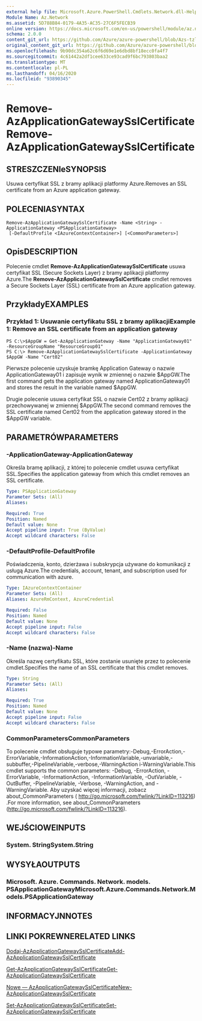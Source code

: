 ```yaml
---
external help file: Microsoft.Azure.PowerShell.Cmdlets.Network.dll-Help.xml
Module Name: Az.Network
ms.assetid: 5D788B84-0179-4A35-AC35-27C6F5FECB39
online version: https://docs.microsoft.com/en-us/powershell/module/az.network/remove-azapplicationgatewaysslcertificate
schema: 2.0.0
content_git_url: https://github.com/Azure/azure-powershell/blob/Azs-tzl/src/Network/Network/help/Remove-AzApplicationGatewaySslCertificate.md
original_content_git_url: https://github.com/Azure/azure-powershell/blob/Azs-tzl/src/Network/Network/help/Remove-AzApplicationGatewaySslCertificate.md
ms.openlocfilehash: 9b90dc354a62c6f6d69e1e6dbd8bf18ecc0fa4f7
ms.sourcegitcommit: 4c61442a2df1cee633ce93cad9f6bc793803baa2
ms.translationtype: MT
ms.contentlocale: pl-PL
ms.lasthandoff: 04/16/2020
ms.locfileid: "93890345"
---
```

# <span data-ttu-id="0598e-101">Remove-AzApplicationGatewaySslCertificate</span><span class="sxs-lookup"><span data-stu-id="0598e-101">Remove-AzApplicationGatewaySslCertificate</span></span>

## <span data-ttu-id="0598e-102">STRESZCZENIe</span><span class="sxs-lookup"><span data-stu-id="0598e-102">SYNOPSIS</span></span>
<span data-ttu-id="0598e-103">Usuwa certyfikat SSL z bramy aplikacji platformy Azure.</span><span class="sxs-lookup"><span data-stu-id="0598e-103">Removes an SSL certificate from an Azure application gateway.</span></span>

## <span data-ttu-id="0598e-104">POLECENIA</span><span class="sxs-lookup"><span data-stu-id="0598e-104">SYNTAX</span></span>

```
Remove-AzApplicationGatewaySslCertificate -Name <String> -ApplicationGateway <PSApplicationGateway>
 [-DefaultProfile <IAzureContextContainer>] [<CommonParameters>]
```

## <span data-ttu-id="0598e-105">Opis</span><span class="sxs-lookup"><span data-stu-id="0598e-105">DESCRIPTION</span></span>
<span data-ttu-id="0598e-106">Polecenie cmdlet **Remove-AzApplicationGatewaySslCertificate** usuwa certyfikat SSL (Secure Sockets Layer) z bramy aplikacji platformy Azure.</span><span class="sxs-lookup"><span data-stu-id="0598e-106">The **Remove-AzApplicationGatewaySslCertificate** cmdlet removes a Secure Sockets Layer (SSL) certificate from an Azure application gateway.</span></span>

## <span data-ttu-id="0598e-107">Przykłady</span><span class="sxs-lookup"><span data-stu-id="0598e-107">EXAMPLES</span></span>

### <span data-ttu-id="0598e-108">Przykład 1: Usuwanie certyfikatu SSL z bramy aplikacji</span><span class="sxs-lookup"><span data-stu-id="0598e-108">Example 1: Remove an SSL certificate from an application gateway</span></span>
```
PS C:\>$AppGW = Get-AzApplicationGateway -Name "ApplicationGateway01" -ResourceGroupName "ResourceGroup01"
PS C:\> Remove-AzApplicationGatewaySslCertificate -ApplicationGateway $AppGW -Name "Cert02"
```

<span data-ttu-id="0598e-109">Pierwsze polecenie uzyskuje bramkę Application Gateway o nazwie ApplicationGateway01 i zapisuje wynik w zmiennej o nazwie $AppGW.</span><span class="sxs-lookup"><span data-stu-id="0598e-109">The first command gets the application gateway named ApplicationGateway01 and stores the result in the variable named $AppGW.</span></span>

<span data-ttu-id="0598e-110">Drugie polecenie usuwa certyfikat SSL o nazwie Cert02 z bramy aplikacji przechowywanej w zmiennej $AppGW.</span><span class="sxs-lookup"><span data-stu-id="0598e-110">The second command removes the SSL certificate named Cert02 from the application gateway stored in the $AppGW variable.</span></span>

## <span data-ttu-id="0598e-111">PARAMETRÓW</span><span class="sxs-lookup"><span data-stu-id="0598e-111">PARAMETERS</span></span>

### <span data-ttu-id="0598e-112">-ApplicationGateway</span><span class="sxs-lookup"><span data-stu-id="0598e-112">-ApplicationGateway</span></span>
<span data-ttu-id="0598e-113">Określa bramę aplikacji, z której to polecenie cmdlet usuwa certyfikat SSL.</span><span class="sxs-lookup"><span data-stu-id="0598e-113">Specifies the application gateway from which this cmdlet removes an SSL certificate.</span></span>

```yaml
Type: PSApplicationGateway
Parameter Sets: (All)
Aliases: 

Required: True
Position: Named
Default value: None
Accept pipeline input: True (ByValue)
Accept wildcard characters: False
```

### <span data-ttu-id="0598e-114">-DefaultProfile</span><span class="sxs-lookup"><span data-stu-id="0598e-114">-DefaultProfile</span></span>
<span data-ttu-id="0598e-115">Poświadczenia, konto, dzierżawa i subskrypcja używane do komunikacji z usługą Azure.</span><span class="sxs-lookup"><span data-stu-id="0598e-115">The credentials, account, tenant, and subscription used for communication with azure.</span></span>

```yaml
Type: IAzureContextContainer
Parameter Sets: (All)
Aliases: AzureRmContext, AzureCredential

Required: False
Position: Named
Default value: None
Accept pipeline input: False
Accept wildcard characters: False
```

### <span data-ttu-id="0598e-116">-Name (nazwa)</span><span class="sxs-lookup"><span data-stu-id="0598e-116">-Name</span></span>
<span data-ttu-id="0598e-117">Określa nazwę certyfikatu SSL, które zostanie usunięte przez to polecenie cmdlet.</span><span class="sxs-lookup"><span data-stu-id="0598e-117">Specifies the name of an SSL certificate that this cmdlet removes.</span></span>

```yaml
Type: String
Parameter Sets: (All)
Aliases: 

Required: True
Position: Named
Default value: None
Accept pipeline input: False
Accept wildcard characters: False
```

### <span data-ttu-id="0598e-118">CommonParameters</span><span class="sxs-lookup"><span data-stu-id="0598e-118">CommonParameters</span></span>
<span data-ttu-id="0598e-119">To polecenie cmdlet obsługuje typowe parametry:-Debug,-ErrorAction,-ErrorVariable,-InformationAction,-InformationVariable,-unvariable,-subbuffer,-PipelineVariable,-verbose,-WarningAction i-WarningVariable.</span><span class="sxs-lookup"><span data-stu-id="0598e-119">This cmdlet supports the common parameters: -Debug, -ErrorAction, -ErrorVariable, -InformationAction, -InformationVariable, -OutVariable, -OutBuffer, -PipelineVariable, -Verbose, -WarningAction, and -WarningVariable.</span></span> <span data-ttu-id="0598e-120">Aby uzyskać więcej informacji, zobacz about_CommonParameters ( http://go.microsoft.com/fwlink/?LinkID=113216) .</span><span class="sxs-lookup"><span data-stu-id="0598e-120">For more information, see about_CommonParameters (http://go.microsoft.com/fwlink/?LinkID=113216).</span></span>

## <span data-ttu-id="0598e-121">WEJŚCIOWE</span><span class="sxs-lookup"><span data-stu-id="0598e-121">INPUTS</span></span>

### <span data-ttu-id="0598e-122">System. String</span><span class="sxs-lookup"><span data-stu-id="0598e-122">System.String</span></span>

## <span data-ttu-id="0598e-123">WYSYŁA</span><span class="sxs-lookup"><span data-stu-id="0598e-123">OUTPUTS</span></span>

### <span data-ttu-id="0598e-124">Microsoft. Azure. Commands. Network. models. PSApplicationGateway</span><span class="sxs-lookup"><span data-stu-id="0598e-124">Microsoft.Azure.Commands.Network.Models.PSApplicationGateway</span></span>

## <span data-ttu-id="0598e-125">INFORMACYJN</span><span class="sxs-lookup"><span data-stu-id="0598e-125">NOTES</span></span>

## <span data-ttu-id="0598e-126">LINKI POKREWNE</span><span class="sxs-lookup"><span data-stu-id="0598e-126">RELATED LINKS</span></span>

[<span data-ttu-id="0598e-127">Dodaj-AzApplicationGatewaySslCertificate</span><span class="sxs-lookup"><span data-stu-id="0598e-127">Add-AzApplicationGatewaySslCertificate</span></span>](./Add-AzApplicationGatewaySslCertificate.md)

[<span data-ttu-id="0598e-128">Get-AzApplicationGatewaySslCertificate</span><span class="sxs-lookup"><span data-stu-id="0598e-128">Get-AzApplicationGatewaySslCertificate</span></span>](./Get-AzApplicationGatewaySslCertificate.md)

[<span data-ttu-id="0598e-129">Nowe — AzApplicationGatewaySslCertificate</span><span class="sxs-lookup"><span data-stu-id="0598e-129">New-AzApplicationGatewaySslCertificate</span></span>](./New-AzApplicationGatewaySslCertificate.md)

[<span data-ttu-id="0598e-130">Set-AzApplicationGatewaySslCertificate</span><span class="sxs-lookup"><span data-stu-id="0598e-130">Set-AzApplicationGatewaySslCertificate</span></span>](./Set-AzApplicationGatewaySslCertificate.md)


